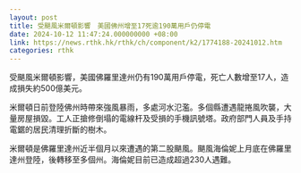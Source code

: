 ```yaml
---
layout: post
title: 受颶風米爾頓影響　美國佛州增至17死逾190萬用戶仍停電
date: 2024-10-12 11:47:24.000000000 +08:00
link: https://news.rthk.hk/rthk/ch/component/k2/1774188-20241012.htm
categories: rthk
---
```


受颶風米爾頓影響，美國佛羅里達州仍有190萬用戶停電，死亡人數增至17人，造成損失約500億美元。

米爾頓日前登陸佛州時帶來強風暴雨，多處河水氾濫。多個縣遭遇龍捲風吹襲，大量房屋損毀。工人正搶修倒塌的電線杆及受損的手機訊號塔。政府部門人員及手持電鋸的居民清理折斷的樹木。

米爾頓是佛羅里達州近半個月以來遭遇的第二股颶風。颶風海倫妮上月底在佛羅里達州登陸，後轉移至多個州。海倫妮目前已造成超過230人遇難。
